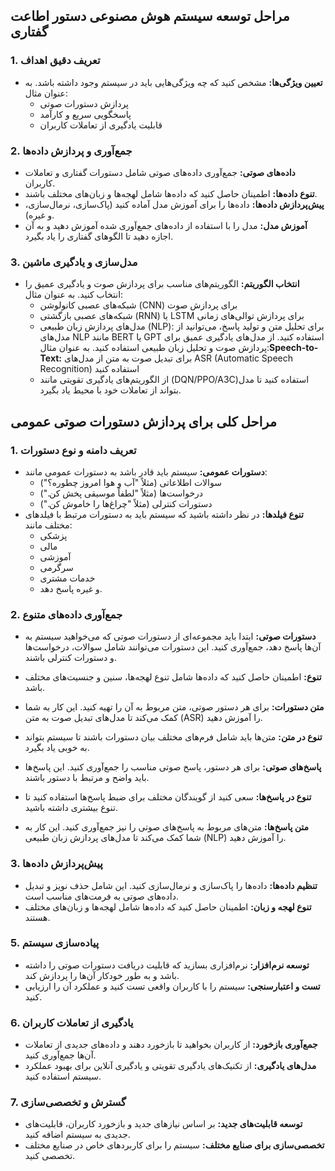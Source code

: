 
## مراحل توسعه سیستم هوش مصنوعی دستور اطاعت گفتاری

### 1. **تعریف دقیق اهداف**
   - **تعیین ویژگی‌ها:** مشخص کنید که چه ویژگی‌هایی باید در سیستم وجود داشته باشد. به عنوان مثال:
     - پردازش دستورات صوتی
     - پاسخگویی سریع و کارآمد
     - قابلیت یادگیری از تعاملات کاربران

### 2. **جمع‌آوری و پردازش داده‌ها**
   - **داده‌های صوتی:** جمع‌آوری داده‌های صوتی شامل دستورات گفتاری و تعاملات کاربران.
   - **تنوع داده‌ها:** اطمینان حاصل کنید که داده‌ها شامل لهجه‌ها و زبان‌های مختلف باشند.
   - **پیش‌پردازش داده‌ها:** داده‌ها را برای آموزش مدل آماده کنید (پاک‌سازی، نرمال‌سازی، و غیره).
   - **آموزش مدل:** مدل را با استفاده از داده‌های جمع‌آوری شده آموزش دهید و به آن اجازه دهید تا الگوهای گفتاری را یاد بگیرد.

     
### 3. **مدل‌سازی و یادگیری ماشین**
   - **انتخاب الگوریتم:** الگوریتم‌های مناسب برای پردازش صوت و یادگیری عمیق را انتخاب کنید. به عنوان مثال:
     - شبکه‌های عصبی کانولوشن (CNN) برای پردازش صوت
     - شبکه‌های عصبی بازگشتی (RNN) یا LSTM برای پردازش توالی‌های زمانی
     - مدل‌های پردازش زبان طبیعی (NLP): برای تحلیل متن و تولید پاسخ، می‌توانید از مدل‌های NLP مانند BERT یا GPT استفاده کنید.
       از مدل‌های یادگیری عمیق برای پردازش صوت و تحلیل زبان طبیعی استفاده کنید. به عنوان مثال:**Speech-to-Text:** برای تبدیل صوت 
       به متن از مدل‌های ASR (Automatic Speech Recognition) استفاده کنید
     - از الگوریتم‌های یادگیری تقویتی مانند (DQN/PPO/A3C)استفاده کنید تا مدل بتواند از تعاملات خود با محیط یاد بگیرد.



## مراحل کلی برای پردازش دستورات صوتی عمومی

### 1. **تعریف دامنه و نوع دستورات**
   - **دستورات عمومی:** سیستم باید قادر باشد به دستورات عمومی مانند:
     - سوالات اطلاعاتی (مثلاً "آب و هوا امروز چطوره؟")
     - درخواست‌ها (مثلاً "لطفاً موسیقی پخش کن.")
     - دستورات کنترلی (مثلاً "چراغ‌ها را خاموش کن.")
   - **تنوع فیلدها:** در نظر داشته باشید که سیستم باید به دستورات مرتبط با فیلدهای مختلف مانند:
     - پزشکی
     - مالی
     - آموزشی
     - سرگرمی
     - خدمات مشتری
     - و غیره پاسخ دهد.

### 2. **جمع‌آوری داده‌های متنوع**
   
   - **دستورات صوتی:** ابتدا باید مجموعه‌ای از دستورات صوتی که می‌خواهید سیستم به آن‌ها پاسخ دهد، جمع‌آوری کنید. این دستورات می‌توانند 
    شامل سوالات، درخواست‌ها و دستورات کنترلی باشند.
   - **تنوع:** اطمینان حاصل کنید که داده‌ها شامل تنوع لهجه‌ها، سنین و جنسیت‌های مختلف باشد.

   - **متن دستورات:** برای هر دستور صوتی، متن مربوط به آن را تهیه کنید. این کار به شما کمک می‌کند تا مدل‌های تبدیل صوت به متن (ASR) را آموزش دهید.
   - **تنوع در متن:** متن‌ها باید شامل فرم‌های مختلف بیان دستورات باشند تا سیستم بتواند به خوبی یاد بگیرد.

   - **پاسخ‌های صوتی:** برای هر دستور، پاسخ صوتی مناسب را جمع‌آوری کنید. این پاسخ‌ها باید واضح و مرتبط با دستور باشند.
   - **تنوع در پاسخ‌ها:** سعی کنید از گویندگان مختلف برای ضبط پاسخ‌ها استفاده کنید تا تنوع بیشتری داشته باشید.

   - **متن پاسخ‌ها:** متن‌های مربوط به پاسخ‌های صوتی را نیز جمع‌آوری کنید. این کار به شما کمک می‌کند تا مدل‌های پردازش زبان طبیعی (NLP) را آموزش دهید.

### 3. **پیش‌پردازش داده‌ها**
   - **تنظیم داده‌ها:** داده‌ها را پاک‌سازی و نرمال‌سازی کنید. این شامل حذف نویز و تبدیل داده‌های صوتی به فرمت‌های مناسب است.
   - **تنوع لهجه و زبان:** اطمینان حاصل کنید که داده‌ها شامل لهجه‌ها و زبان‌های مختلف هستند.

### 5. **پیاده‌سازی سیستم**
   - **توسعه نرم‌افزار:** نرم‌افزاری بسازید که قابلیت دریافت دستورات صوتی را داشته باشد و به طور خودکار آن‌ها را پردازش کند.
   - **تست و اعتبارسنجی:** سیستم را با کاربران واقعی تست کنید و عملکرد آن را ارزیابی کنید.

### 6. **یادگیری از تعاملات کاربران**
   - **جمع‌آوری بازخورد:** از کاربران بخواهید تا بازخورد دهند و داده‌های جدیدی از تعاملات آن‌ها جمع‌آوری کنید.
   - **مدل‌های یادگیری:** از تکنیک‌های یادگیری تقویتی و یادگیری آنلاین برای بهبود عملکرد سیستم استفاده کنید.

### 7. **گسترش و تخصصی‌سازی**
   - **توسعه قابلیت‌های جدید:** بر اساس نیازهای جدید و بازخورد کاربران، قابلیت‌های جدیدی به سیستم اضافه کنید.
   - **تخصصی‌سازی برای صنایع مختلف:** سیستم را برای کاربردهای خاص در صنایع مختلف تخصصی کنید.



